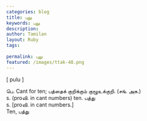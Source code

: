 ```yaml
---
categories: blog
title: புலு
keywords: புலு
description: 
author: Tamilan
layout: Ruby
tags: 
 
permalink: புலு
featured: /images/ttak-48.png
---
```

  
[ pulu ]  
  
பெ. Cant for ten; பத்தைக் குறிக்கும் குழூஉக்குறி. (சங். அக.)  
s. (proவி. in cant numbers) ten. பத்து  
s. [proவி. in cant numbers.]  
Ten, பத்து